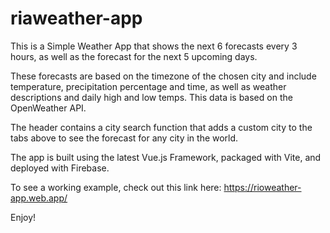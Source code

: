 # riaweather-app

This is a Simple Weather App that shows the next 6 forecasts every 3 hours, as well as the forecast for the next 5 upcoming days.

These forecasts are based on the timezone of the chosen city and include temperature, precipitation percentage and time, as well as weather descriptions and daily high and low temps. This data is based on the OpenWeather API.

The header contains a city search function that adds a custom city to the tabs above to see the forecast for any city in the world.

The app is built using the latest Vue.js Framework, packaged with Vite, and deployed with Firebase.

To see a working example, check out this link here: https://rioweather-app.web.app/

Enjoy!
